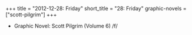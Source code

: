 +++
title = "2012-12-28: Friday"
short_title = "28: Friday"
graphic-novels = ["scott-pilgrim"]
+++


* Graphic Novel: Scott Pilgrim (Volume 6) /f/

